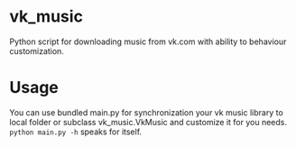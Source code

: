 vk_music
========
Python script for downloading music from vk.com with ability to behaviour customization.

Usage
========
You can use bundled main.py for synchronization your vk music library to local folder or subclass vk_music.VkMusic and customize it for you needs.
`python main.py -h` speaks for itself.